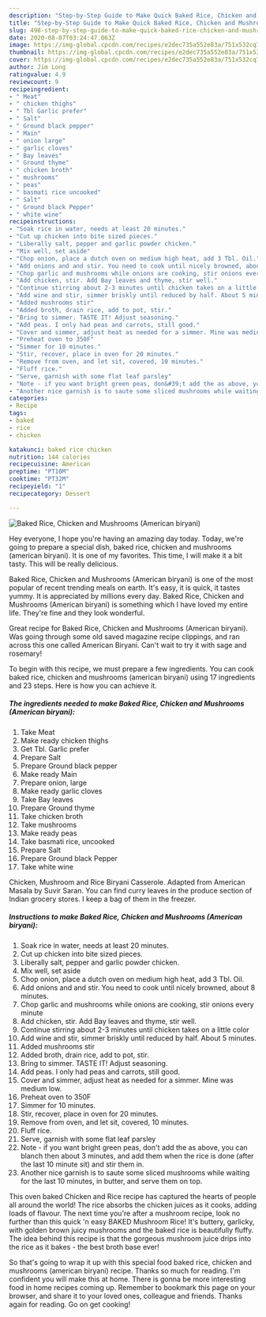```yaml
---
description: "Step-by-Step Guide to Make Quick Baked Rice, Chicken and Mushrooms (American biryani)"
title: "Step-by-Step Guide to Make Quick Baked Rice, Chicken and Mushrooms (American biryani)"
slug: 498-step-by-step-guide-to-make-quick-baked-rice-chicken-and-mushrooms-american-biryani
date: 2020-08-07T03:24:47.063Z
image: https://img-global.cpcdn.com/recipes/e2dec735a552e83a/751x532cq70/baked-rice-chicken-and-mushrooms-american-biryani-recipe-main-photo.jpg
thumbnail: https://img-global.cpcdn.com/recipes/e2dec735a552e83a/751x532cq70/baked-rice-chicken-and-mushrooms-american-biryani-recipe-main-photo.jpg
cover: https://img-global.cpcdn.com/recipes/e2dec735a552e83a/751x532cq70/baked-rice-chicken-and-mushrooms-american-biryani-recipe-main-photo.jpg
author: Jim Long
ratingvalue: 4.9
reviewcount: 9
recipeingredient:
- " Meat"
- " chicken thighs"
- " Tbl Garlic prefer"
- " Salt"
- " Ground black pepper"
- " Main"
- " onion large"
- " garlic cloves"
- " Bay leaves"
- " Ground thyme"
- " chicken broth"
- " mushrooms"
- " peas"
- " basmati rice uncooked"
- " Salt"
- " Ground black Pepper"
- " white wine"
recipeinstructions:
- "Soak rice in water, needs at least 20 minutes."
- "Cut up chicken into bite sized pieces."
- "Liberally salt, pepper and garlic powder chicken."
- "Mix well, set aside"
- "Chop onion, place a dutch oven on medium high heat, add 3 Tbl. Oil."
- "Add onions and and stir. You need to cook until nicely browned, about 8 minutes."
- "Chop garlic and mushrooms while onions are cooking, stir onions every minute"
- "Add chicken, stir. Add Bay leaves and thyme, stir well."
- "Continue stirring about 2-3 minutes until chicken takes on a little color"
- "Add wine and stir, simmer briskly until reduced by half. About 5 minutes."
- "Added mushrooms stir"
- "Added broth, drain rice, add to pot, stir."
- "Bring to simmer. TASTE IT! Adjust seasoning."
- "Add peas. I only had peas and carrots, still good."
- "Cover and simmer, adjust heat as needed for a simmer. Mine was medium low."
- "Preheat oven to 350F"
- "Simmer for 10 minutes."
- "Stir, recover, place in oven for 20 minutes."
- "Remove from oven, and let sit, covered, 10 minutes."
- "Fluff rice."
- "Serve, garnish with some flat leaf parsley"
- "Note - if you want bright green peas, don&#39;t add the as above, you can blanch then about 3 minutes, and add them when the rice is done (after the last 10 minute sit) and stir them in."
- "Another nice garnish is to saute some sliced mushrooms while waiting for the last 10 minutes, in butter, and serve them on top."
categories:
- Recipe
tags:
- baked
- rice
- chicken

katakunci: baked rice chicken 
nutrition: 144 calories
recipecuisine: American
preptime: "PT10M"
cooktime: "PT32M"
recipeyield: "1"
recipecategory: Dessert

---
```



![Baked Rice, Chicken and Mushrooms (American biryani)](https://img-global.cpcdn.com/recipes/e2dec735a552e83a/751x532cq70/baked-rice-chicken-and-mushrooms-american-biryani-recipe-main-photo.jpg)

Hey everyone, I hope you're having an amazing day today. Today, we're going to prepare a special dish, baked rice, chicken and mushrooms (american biryani). It is one of my favorites. This time, I will make it a bit tasty. This will be really delicious.

Baked Rice, Chicken and Mushrooms (American biryani) is one of the most popular of recent trending meals on earth. It's easy, it is quick, it tastes yummy. It is appreciated by millions every day. Baked Rice, Chicken and Mushrooms (American biryani) is something which I have loved my entire life. They're fine and they look wonderful.

Great recipe for Baked Rice, Chicken and Mushrooms (American biryani). Was going through some old saved magazine recipe clippings, and ran across this one called American Biryani. Can&#39;t wait to try it with sage and rosemary!


To begin with this recipe, we must prepare a few ingredients. You can cook baked rice, chicken and mushrooms (american biryani) using 17 ingredients and 23 steps. Here is how you can achieve it.

<!--inarticleads1-->

##### The ingredients needed to make Baked Rice, Chicken and Mushrooms (American biryani):

1. Take  Meat
1. Make ready  chicken thighs
1. Get  Tbl. Garlic prefer
1. Prepare  Salt
1. Prepare  Ground black pepper
1. Make ready  Main
1. Prepare  onion, large
1. Make ready  garlic cloves
1. Take  Bay leaves
1. Prepare  Ground thyme
1. Take  chicken broth
1. Take  mushrooms
1. Make ready  peas
1. Take  basmati rice, uncooked
1. Prepare  Salt
1. Prepare  Ground black Pepper
1. Take  white wine


Chicken, Mushroom and Rice Biryani Casserole. Adapted from American Masala by Suvir Saran. You can find curry leaves in the produce section of Indian grocery stores. I keep a bag of them in the freezer. 

<!--inarticleads2-->

##### Instructions to make Baked Rice, Chicken and Mushrooms (American biryani):

1. Soak rice in water, needs at least 20 minutes.
1. Cut up chicken into bite sized pieces.
1. Liberally salt, pepper and garlic powder chicken.
1. Mix well, set aside
1. Chop onion, place a dutch oven on medium high heat, add 3 Tbl. Oil.
1. Add onions and and stir. You need to cook until nicely browned, about 8 minutes.
1. Chop garlic and mushrooms while onions are cooking, stir onions every minute
1. Add chicken, stir. Add Bay leaves and thyme, stir well.
1. Continue stirring about 2-3 minutes until chicken takes on a little color
1. Add wine and stir, simmer briskly until reduced by half. About 5 minutes.
1. Added mushrooms stir
1. Added broth, drain rice, add to pot, stir.
1. Bring to simmer. TASTE IT! Adjust seasoning.
1. Add peas. I only had peas and carrots, still good.
1. Cover and simmer, adjust heat as needed for a simmer. Mine was medium low.
1. Preheat oven to 350F
1. Simmer for 10 minutes.
1. Stir, recover, place in oven for 20 minutes.
1. Remove from oven, and let sit, covered, 10 minutes.
1. Fluff rice.
1. Serve, garnish with some flat leaf parsley
1. Note - if you want bright green peas, don&#39;t add the as above, you can blanch then about 3 minutes, and add them when the rice is done (after the last 10 minute sit) and stir them in.
1. Another nice garnish is to saute some sliced mushrooms while waiting for the last 10 minutes, in butter, and serve them on top.


This oven baked Chicken and Rice recipe has captured the hearts of people all around the world! The rice absorbs the chicken juices as it cooks, adding loads of flavour. The next time you&#39;re after a mushroom recipe, look no further than this quick &#39;n easy BAKED Mushroom Rice! It&#39;s buttery, garlicky, with golden brown juicy mushrooms and the baked rice is beautifully fluffy. The idea behind this recipe is that the gorgeous mushroom juice drips into the rice as it bakes - the best broth base ever! 

So that's going to wrap it up with this special food baked rice, chicken and mushrooms (american biryani) recipe. Thanks so much for reading. I'm confident you will make this at home. There is gonna be more interesting food in home recipes coming up. Remember to bookmark this page on your browser, and share it to your loved ones, colleague and friends. Thanks again for reading. Go on get cooking!
